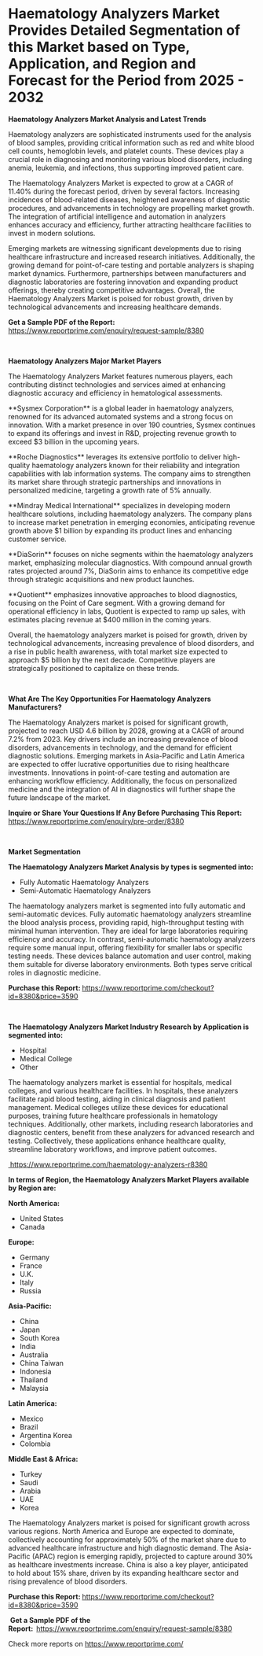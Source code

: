 <p><h1>Haematology Analyzers Market Provides Detailed Segmentation of this Market based on Type, Application, and Region and Forecast for the Period from 2025 - 2032</h1></p><p><strong>Haematology Analyzers Market Analysis and Latest Trends</strong></p>
<p><p>Haematology analyzers are sophisticated instruments used for the analysis of blood samples, providing critical information such as red and white blood cell counts, hemoglobin levels, and platelet counts. These devices play a crucial role in diagnosing and monitoring various blood disorders, including anemia, leukemia, and infections, thus supporting improved patient care.</p><p>The Haematology Analyzers Market is expected to grow at a CAGR of 11.40% during the forecast period, driven by several factors. Increasing incidences of blood-related diseases, heightened awareness of diagnostic procedures, and advancements in technology are propelling market growth. The integration of artificial intelligence and automation in analyzers enhances accuracy and efficiency, further attracting healthcare facilities to invest in modern solutions.</p><p>Emerging markets are witnessing significant developments due to rising healthcare infrastructure and increased research initiatives. Additionally, the growing demand for point-of-care testing and portable analyzers is shaping market dynamics. Furthermore, partnerships between manufacturers and diagnostic laboratories are fostering innovation and expanding product offerings, thereby creating competitive advantages. Overall, the Haematology Analyzers Market is poised for robust growth, driven by technological advancements and increasing healthcare demands.</p></p>
<p><strong>Get a Sample PDF of the Report:&nbsp;</strong> <a href="https://www.reportprime.com/enquiry/request-sample/8380?utm_campaign=2275&utm_medium=2&utm_source=Github&utm_content=ia&utm_term=19032025&utm_id=haematology-analyzers">https://www.reportprime.com/enquiry/request-sample/8380</a></p>
<p>&nbsp;</p>
<p><strong>Haematology Analyzers Major Market Players</strong></p>
<p><p>The Haematology Analyzers Market features numerous players, each contributing distinct technologies and services aimed at enhancing diagnostic accuracy and efficiency in hematological assessments.</p><p>**Sysmex Corporation** is a global leader in haematology analyzers, renowned for its advanced automated systems and a strong focus on innovation. With a market presence in over 190 countries, Sysmex continues to expand its offerings and invest in R&D, projecting revenue growth to exceed $3 billion in the upcoming years.</p><p>**Roche Diagnostics** leverages its extensive portfolio to deliver high-quality haematology analyzers known for their reliability and integration capabilities with lab information systems. The company aims to strengthen its market share through strategic partnerships and innovations in personalized medicine, targeting a growth rate of 5% annually.</p><p>**Mindray Medical International** specializes in developing modern healthcare solutions, including haematology analyzers. The company plans to increase market penetration in emerging economies, anticipating revenue growth above $1 billion by expanding its product lines and enhancing customer service.</p><p>**DiaSorin** focuses on niche segments within the haematology analyzers market, emphasizing molecular diagnostics. With compound annual growth rates projected around 7%, DiaSorin aims to enhance its competitive edge through strategic acquisitions and new product launches.</p><p>**Quotient** emphasizes innovative approaches to blood diagnostics, focusing on the Point of Care segment. With a growing demand for operational efficiency in labs, Quotient is expected to ramp up sales, with estimates placing revenue at $400 million in the coming years.</p><p>Overall, the haematology analyzers market is poised for growth, driven by technological advancements, increasing prevalence of blood disorders, and a rise in public health awareness, with total market size expected to approach $5 billion by the next decade. Competitive players are strategically positioned to capitalize on these trends.</p></p>
<p>&nbsp;</p>
<p><strong>What Are The Key Opportunities For Haematology Analyzers Manufacturers?</strong></p>
<p><p>The Haematology Analyzers market is poised for significant growth, projected to reach USD 4.6 billion by 2028, growing at a CAGR of around 7.2% from 2023. Key drivers include an increasing prevalence of blood disorders, advancements in technology, and the demand for efficient diagnostic solutions. Emerging markets in Asia-Pacific and Latin America are expected to offer lucrative opportunities due to rising healthcare investments. Innovations in point-of-care testing and automation are enhancing workflow efficiency. Additionally, the focus on personalized medicine and the integration of AI in diagnostics will further shape the future landscape of the market.</p></p>
<p><strong>Inquire or Share Your Questions If Any Before Purchasing This Report:</strong> <a href="https://www.reportprime.com/enquiry/pre-order/8380?utm_campaign=2275&utm_medium=2&utm_source=Github&utm_content=ia&utm_term=19032025&utm_id=haematology-analyzers">https://www.reportprime.com/enquiry/pre-order/8380</a></p>
<p>&nbsp;</p>
<p><strong>Market Segmentation</strong></p>
<p><strong>The Haematology Analyzers Market Analysis by types is segmented into:</strong></p>
<p><ul><li>Fully Automatic Haematology Analyzers</li><li>Semi-Automatic Haematology Analyzers</li></ul></p>
<p><p>The haematology analyzers market is segmented into fully automatic and semi-automatic devices. Fully automatic haematology analyzers streamline the blood analysis process, providing rapid, high-throughput testing with minimal human intervention. They are ideal for large laboratories requiring efficiency and accuracy. In contrast, semi-automatic haematology analyzers require some manual input, offering flexibility for smaller labs or specific testing needs. These devices balance automation and user control, making them suitable for diverse laboratory environments. Both types serve critical roles in diagnostic medicine.</p></p>
<p><strong>Purchase this Report:&nbsp;</strong><a href="https://www.reportprime.com/checkout?id=8380&price=3590&utm_campaign=2275&utm_medium=2&utm_source=Github&utm_content=ia&utm_term=19032025&utm_id=haematology-analyzers">https://www.reportprime.com/checkout?id=8380&price=3590</a></p>
<p>&nbsp;</p>
<p><strong>The Haematology Analyzers Market Industry Research by Application is segmented into:</strong></p>
<p><ul><li>Hospital</li><li>Medical College</li><li>Other</li></ul></p>
<p><p>The haematology analyzers market is essential for hospitals, medical colleges, and various healthcare facilities. In hospitals, these analyzers facilitate rapid blood testing, aiding in clinical diagnosis and patient management. Medical colleges utilize these devices for educational purposes, training future healthcare professionals in hematology techniques. Additionally, other markets, including research laboratories and diagnostic centers, benefit from these analyzers for advanced research and testing. Collectively, these applications enhance healthcare quality, streamline laboratory workflows, and improve patient outcomes.</p></p>
<p><a href="https://www.reportprime.com/haematology-analyzers-r8380?utm_campaign=2275&utm_medium=2&utm_source=Github&utm_content=ia&utm_term=19032025&utm_id=haematology-analyzers">&nbsp;https://www.reportprime.com/haematology-analyzers-r8380</a></p>
<p><strong>In terms of Region, the Haematology Analyzers Market Players available by Region are:</strong></p>
<p>
    <p> <strong> North America: </strong>
        <ul>
            <li>United States</li>
            <li>Canada</li>
        </ul>
        </p> 
    <p> <strong> Europe: </strong>
        <ul>
            <li>Germany</li>
            <li>France</li>
            <li>U.K.</li>
            <li>Italy</li>
            <li>Russia</li>
        </ul>
        </p> 
    <p> <strong> Asia-Pacific: </strong>
        <ul>
            <li>China</li>
            <li>Japan</li>
            <li>South Korea</li>
            <li>India</li>
            <li>Australia</li>
            <li>China Taiwan</li>
            <li>Indonesia</li>
            <li>Thailand</li>
            <li>Malaysia</li>
        </ul>
        </p> 
    <p> <strong> Latin America: </strong>
        <ul>
            <li>Mexico</li>
            <li>Brazil</li>
            <li>Argentina Korea</li>
            <li>Colombia</li>
        </ul>
        </p> 
    <p> <strong> Middle East & Africa: </strong>
        <ul>
            <li>Turkey</li>
            <li>Saudi</li>
            <li>Arabia</li>
            <li>UAE</li>
            <li>Korea</li>
        </ul>
    </p>
    </p>
<p><p>The Haematology Analyzers market is poised for significant growth across various regions. North America and Europe are expected to dominate, collectively accounting for approximately 50% of the market share due to advanced healthcare infrastructure and high diagnostic demand. The Asia-Pacific (APAC) region is emerging rapidly, projected to capture around 30% as healthcare investments increase. China is also a key player, anticipated to hold about 15% share, driven by its expanding healthcare sector and rising prevalence of blood disorders.</p></p>
<p><strong>Purchase this Report: </strong><a href="https://www.reportprime.com/checkout?id=8380&price=3590&utm_campaign=2275&utm_medium=2&utm_source=Github&utm_content=ia&utm_term=19032025&utm_id=haematology-analyzers">https://www.reportprime.com/checkout?id=8380&price=3590</a></p>
<p>&nbsp;<strong>Get a Sample PDF of the Report:&nbsp;&nbsp;</strong><a href="https://www.reportprime.com/enquiry/request-sample/8380?utm_campaign=2275&utm_medium=2&utm_source=Github&utm_content=ia&utm_term=19032025&utm_id=haematology-analyzers">https://www.reportprime.com/enquiry/request-sample/8380</a></p>
<p><strong></strong></p>
<p>Check more reports on <a href="https://www.reportprime.com/?utm_campaign=2275&utm_medium=2&utm_source=Github&utm_content=ia&utm_term=19032025&utm_id=haematology-analyzers">https://www.reportprime.com/</a></p>
